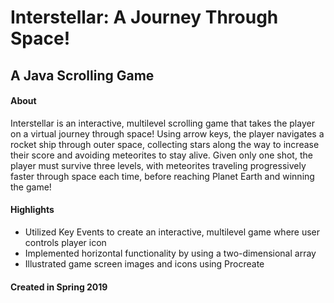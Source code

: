 # Interstellar: A Journey Through Space!
## A Java Scrolling Game
#### About
Interstellar is an interactive, multilevel scrolling game that takes the player on a virtual journey through space!
Using arrow keys, the player navigates a rocket ship through outer space, collecting stars along the way to increase their score and avoiding meteorites to stay alive. Given only one shot, the player must survive three levels, with meteorites traveling progressively faster through space each time, before reaching Planet Earth and winning the game!
#### Highlights
* Utilized Key Events to create an interactive, multilevel game where user controls player icon
* Implemented horizontal functionality by using a two-dimensional array
* Illustrated game screen images and icons using Procreate 
#### Created in Spring 2019
